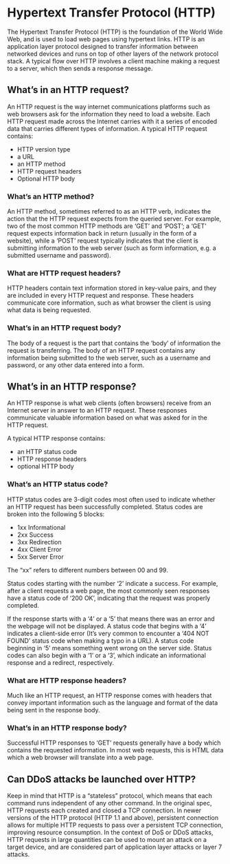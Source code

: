 # Hypertext Transfer Protocol (HTTP)

The Hypertext Transfer Protocol (HTTP) is the foundation of the World Wide Web, and is used to load web pages using hypertext links. HTTP is an application layer protocol designed to transfer information between networked devices and runs on top of other layers of the network protocol stack. A typical flow over HTTP involves a client machine making a request to a server, which then sends a response message.

## What’s in an HTTP request?
An HTTP request is the way internet communications platforms such as web browsers ask for the information they need to load a website. Each HTTP request made across the Internet carries with it a series of encoded data that carries different types of information. A typical HTTP request contains:
- HTTP version type
- a URL
- an HTTP method
- HTTP request headers
- Optional HTTP body

### What’s an HTTP method?
An HTTP method, sometimes referred to as an HTTP verb, indicates the action that the HTTP request expects from the queried server. For example, two of the most common HTTP methods are ‘GET’ and ‘POST’; a ‘GET’ request expects information back in return (usually in the form of a website), while a ‘POST’ request typically indicates that the client is submitting information to the web server (such as form information, e.g. a submitted username and password).

### What are HTTP request headers?
HTTP headers contain text information stored in key-value pairs, and they are included in every HTTP request and response. These headers communicate core information, such as what browser the client is using what data is being requested.

### What’s in an HTTP request body?
The body of a request is the part that contains the ‘body’ of information the request is transferring. The body of an HTTP request contains any information being submitted to the web server, such as a username and password, or any other data entered into a form.

## What’s in an HTTP response?
An HTTP response is what web clients (often browsers) receive from an Internet server in answer to an HTTP request. These responses communicate valuable information based on what was asked for in the HTTP request.

A typical HTTP response contains:
- an HTTP status code
- HTTP response headers
- optional HTTP body

### What’s an HTTP status code?
HTTP status codes are 3-digit codes most often used to indicate whether an HTTP request has been successfully completed. Status codes are broken into the following 5 blocks:
- 1xx Informational
- 2xx Success
- 3xx Redirection
- 4xx Client Error
- 5xx Server Error

The “xx” refers to different numbers between 00 and 99.

Status codes starting with the number ‘2’ indicate a success. For example, after a client requests a web page, the most commonly seen responses have a status code of ‘200 OK’, indicating that the request was properly completed.

If the response starts with a ‘4’ or a ‘5’ that means there was an error and the webpage will not be displayed. A status code that begins with a ‘4’ indicates a client-side error (It’s very common to encounter a ‘404 NOT FOUND’ status code when making a typo in a URL). A status code beginning in ‘5’ means something went wrong on the server side. Status codes can also begin with a ‘1’ or a ‘3’, which indicate an informational response and a redirect, respectively.

### What are HTTP response headers?
Much like an HTTP request, an HTTP response comes with headers that convey important information such as the language and format of the data being sent in the response body.

### What’s in an HTTP response body?
Successful HTTP responses to ‘GET’ requests generally have a body which contains the requested information. In most web requests, this is HTML data which a web browser will translate into a web page.

## Can DDoS attacks be launched over HTTP?
Keep in mind that HTTP is a “stateless” protocol, which means that each command runs independent of any other command. In the original spec, HTTP requests each created and closed a TCP connection. In newer versions of the HTTP protocol (HTTP 1.1 and above), persistent connection allows for multiple HTTP requests to pass over a persistent TCP connection, improving resource consumption. In the context of DoS or DDoS attacks, HTTP requests in large quantities can be used to mount an attack on a target device, and are considered part of application layer attacks or layer 7 attacks.